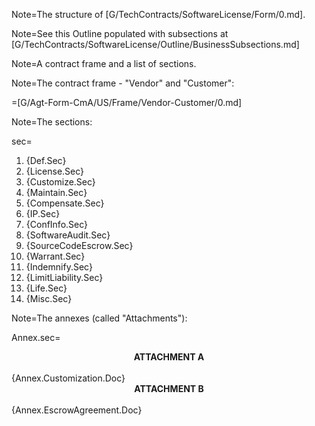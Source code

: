 Note=The structure of [G/TechContracts/SoftwareLicense/Form/0.md].

Note=See this Outline populated with subsections at [G/TechContracts/SoftwareLicense/Outline/BusinessSubsections.md]

Note=A contract frame and a list of sections.

Note=The contract frame - "Vendor" and "Customer":

=[G/Agt-Form-CmA/US/Frame/Vendor-Customer/0.md]

Note=The sections:

sec=<ol><li>{Def.Sec}<li>{License.Sec}<li>{Customize.Sec}<li>{Maintain.Sec}<li>{Compensate.Sec}<li>{IP.Sec}<li>{ConfInfo.Sec}<li>{SoftwareAudit.Sec}<li>{SourceCodeEscrow.Sec}<li>{Warrant.Sec}<li>{Indemnify.Sec}<li>{LimitLiability.Sec}<li>{Life.Sec}<li>{Misc.Sec}</ol>

Note=The annexes (called "Attachments"):

Annex.sec=<center><b>ATTACHMENT A</b></center><br>{Annex.Customization.Doc}<center><b>ATTACHMENT B</b></center><br>{Annex.EscrowAgreement.Doc}